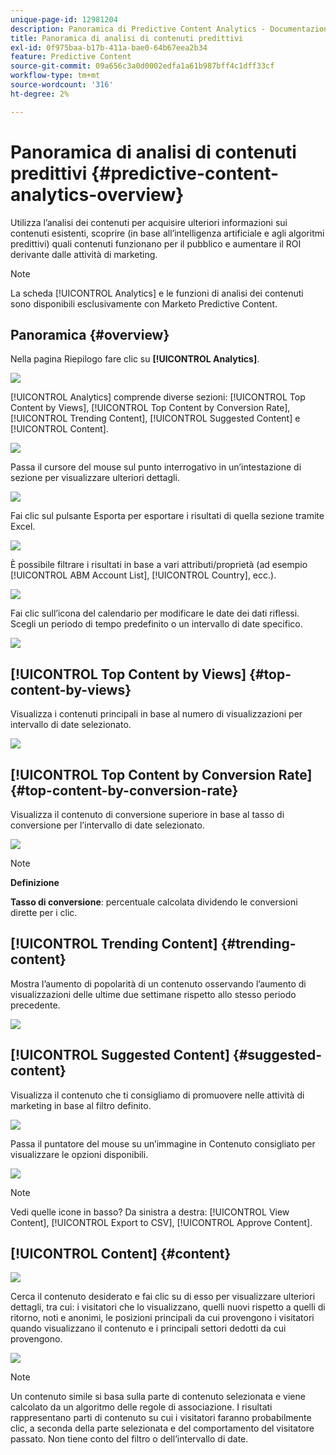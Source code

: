 ```yaml
---
unique-page-id: 12981204
description: Panoramica di Predictive Content Analytics - Documentazione di Marketo - Documentazione del prodotto
title: Panoramica di analisi di contenuti predittivi
exl-id: 0f975baa-b17b-411a-bae0-64b67eea2b34
feature: Predictive Content
source-git-commit: 09a656c3a0d0002edfa1a61b987bff4c1dff33cf
workflow-type: tm+mt
source-wordcount: '316'
ht-degree: 2%

---
```


# Panoramica di analisi di contenuti predittivi {#predictive-content-analytics-overview}

Utilizza l’analisi dei contenuti per acquisire ulteriori informazioni sui contenuti esistenti, scoprire (in base all’intelligenza artificiale e agli algoritmi predittivi) quali contenuti funzionano per il pubblico e aumentare il ROI derivante dalle attività di marketing.

>[!NOTE]
>
>La scheda [!UICONTROL Analytics] e le funzioni di analisi dei contenuti sono disponibili esclusivamente con Marketo Predictive Content.

## Panoramica {#overview}

Nella pagina Riepilogo fare clic su **[!UICONTROL Analytics]**.

![](assets/one.png)

[!UICONTROL Analytics] comprende diverse sezioni: [!UICONTROL Top Content by Views], [!UICONTROL Top Content by Conversion Rate], [!UICONTROL Trending Content], [!UICONTROL Suggested Content] e [!UICONTROL Content].

![](assets/new-2.png)

Passa il cursore del mouse sul punto interrogativo in un’intestazione di sezione per visualizzare ulteriori dettagli.

![](assets/new-3.png)

Fai clic sul pulsante Esporta per esportare i risultati di quella sezione tramite Excel.

![](assets/new-3point5.png)

È possibile filtrare i risultati in base a vari attributi/proprietà (ad esempio [!UICONTROL ABM Account List], [!UICONTROL Country], ecc.).

![](assets/pca.png)

Fai clic sull’icona del calendario per modificare le date dei dati riflessi. Scegli un periodo di tempo predefinito o un intervallo di date specifico.

![](assets/dates.png)

## [!UICONTROL Top Content by Views] {#top-content-by-views}

Visualizza i contenuti principali in base al numero di visualizzazioni per intervallo di date selezionato.

![](assets/new-6.png)

## [!UICONTROL Top Content by Conversion Rate] {#top-content-by-conversion-rate}

Visualizza il contenuto di conversione superiore in base al tasso di conversione per l’intervallo di date selezionato.

![](assets/new-7.png)

>[!NOTE]
>
>**Definizione**
>
>**Tasso di conversione**: percentuale calcolata dividendo le conversioni dirette per i clic.

## [!UICONTROL Trending Content] {#trending-content}

Mostra l’aumento di popolarità di un contenuto osservando l’aumento di visualizzazioni delle ultime due settimane rispetto allo stesso periodo precedente.

![](assets/new-8.png)

## [!UICONTROL Suggested Content] {#suggested-content}

Visualizza il contenuto che ti consigliamo di promuovere nelle attività di marketing in base al filtro definito.

![](assets/image2017-10-3-10-3a18-3a35.png)

Passa il puntatore del mouse su un’immagine in Contenuto consigliato per visualizzare le opzioni disponibili.

![](assets/image2017-10-3-10-3a21-3a37.png)

>[!NOTE]
>
>Vedi quelle icone in basso? Da sinistra a destra: [!UICONTROL View Content], [!UICONTROL Export to CSV], [!UICONTROL Approve Content].

## [!UICONTROL Content] {#content}

![](assets/image2017-10-3-10-3a22-3a24.png)

Cerca il contenuto desiderato e fai clic su di esso per visualizzare ulteriori dettagli, tra cui: i visitatori che lo visualizzano, quelli nuovi rispetto a quelli di ritorno, noti e anonimi, le posizioni principali da cui provengono i visitatori quando visualizzano il contenuto e i principali settori dedotti da cui provengono.

![](assets/image2017-10-3-10-3a23-3a40.png)

>[!NOTE]
>
>Un contenuto simile si basa sulla parte di contenuto selezionata e viene calcolato da un algoritmo delle regole di associazione. I risultati rappresentano parti di contenuto su cui i visitatori faranno probabilmente clic, a seconda della parte selezionata e del comportamento del visitatore passato. Non tiene conto del filtro o dell’intervallo di date.
